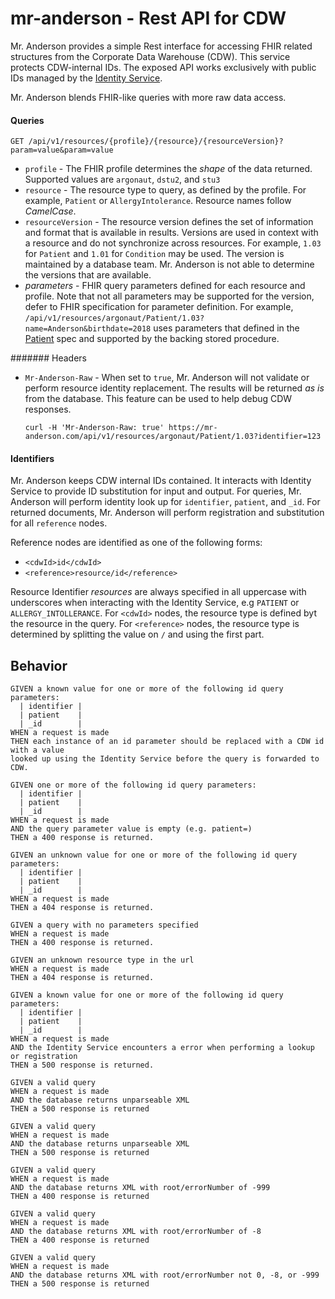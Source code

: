 # mr-anderson - Rest API for CDW

Mr. Anderson provides a simple Rest interface for accessing FHIR related structures from the
Corporate Data Warehouse (CDW). This service protects CDW-internal IDs. The exposed API works
exclusively with public IDs managed by the [Identity Service](../ids/README.md). 

Mr. Anderson blends FHIR-like queries with more raw data access.

#### Queries

```
GET /api/v1/resources/{profile}/{resource}/{resourceVersion}?param=value&param=value
```

- `profile` -
  The FHIR profile determines the _shape_ of the data returned. Supported values are `argonaut`, 
  `dstu2`, and `stu3`
- `resource` -
  The resource type to query, as defined by the profile. For example, `Patient` or
  `AllergyIntolerance`. Resource names follow _CamelCase_.
- `resourceVersion` -
  The resource version defines the set of information and format that is available in results. 
  Versions are used in context with a resource and do not synchronize across resources.
  For example, `1.03` for `Patient` and `1.01` for `Condition` may be used.
  The version is maintained by a database team. Mr. Anderson is not able to determine the versions
  that are available. 
- _parameters_ -
  FHIR query parameters defined for each resource and profile. Note that not all parameters may
  be supported for the version, defer to FHIR specification for parameter definition.
  For example, `/api/v1/resources/argonaut/Patient/1.03?name=Anderson&birthdate=2018` uses 
  parameters that defined in the
  [Patient](http://www.fhir.org/guides/argonaut/r2/StructureDefinition-argo-patient.html)
  spec and supported by the backing stored procedure.

####### Headers
- `Mr-Anderson-Raw` -
  When set to `true`, Mr. Anderson will not validate or perform resource identity replacement.
  The results will be returned _as is_ from the database. This feature can be used to help
  debug CDW responses.
  ```
  curl -H 'Mr-Anderson-Raw: true' https://mr-anderson.com/api/v1/resources/argonaut/Patient/1.03?identifier=123
  ```


#### Identifiers

Mr. Anderson keeps CDW internal IDs contained. It interacts with Identity Service to provide ID
substitution for input and output. For queries, Mr. Anderson will perform identity look up for
`identifier`, `patient`, and `_id`. For returned documents, Mr. Anderson will perform registration 
and substitution for all `reference` nodes.

Reference nodes are identified as one of the following forms:
- `<cdwId>id</cdwId>`
- `<reference>resource/id</reference>`

Resource Identifier _resources_ are always specified in all uppercase with underscores when 
interacting with the Identity Service, e.g `PATIENT` or `ALLERGY_INTOLLERANCE`. 
For `<cdwId>` nodes, the resource type is defined byt the resource in the query. 
For `<reference>` nodes, the resource type is determined by splitting the value on `/` and
using the first part.


## Behavior


```
GIVEN a known value for one or more of the following id query parameters:
  | identifier |
  | patient    |
  | _id        |
WHEN a request is made 
THEN each instance of an id parameter should be replaced with a CDW id with a value
looked up using the Identity Service before the query is forwarded to CDW.
``` 

```
GIVEN one or more of the following id query parameters:
  | identifier |
  | patient    |
  | _id        |
WHEN a request is made
AND the query parameter value is empty (e.g. patient=)
THEN a 400 response is returned.
```

```
GIVEN an unknown value for one or more of the following id query parameters:
  | identifier |
  | patient    |
  | _id        |
WHEN a request is made
THEN a 404 response is returned.
```

```
GIVEN a query with no parameters specified
WHEN a request is made
THEN a 400 response is returned.
```

```
GIVEN an unknown resource type in the url
WHEN a request is made
THEN a 404 response is returned.
```

```
GIVEN a known value for one or more of the following id query parameters:
  | identifier |
  | patient    |
  | _id        |
WHEN a request is made 
AND the Identity Service encounters a error when performing a lookup or registration
THEN a 500 response is returned.
```

```
GIVEN a valid query
WHEN a request is made
AND the database returns unparseable XML
THEN a 500 response is returned
```

```
GIVEN a valid query
WHEN a request is made
AND the database returns unparseable XML
THEN a 500 response is returned
```

```
GIVEN a valid query
WHEN a request is made
AND the database returns XML with root/errorNumber of -999
THEN a 400 response is returned
```

```
GIVEN a valid query
WHEN a request is made
AND the database returns XML with root/errorNumber of -8
THEN a 400 response is returned
```

```
GIVEN a valid query
WHEN a request is made
AND the database returns XML with root/errorNumber not 0, -8, or -999
THEN a 500 response is returned
```

